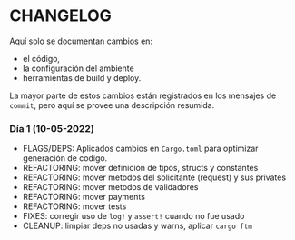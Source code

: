 # CHANGELOG

Aquí solo se documentan cambios en:

- el código, 
- la configuración del ambiente 
- herramientas de build y deploy.

La mayor parte de estos cambios están registrados en los mensajes de `commit`,  pero aquí se provee una descripción resumida.

### Día 1 (10-05-2022)

- FLAGS/DEPS: Aplicados cambios en `Cargo.toml` para optimizar generación de codigo.
- REFACTORING: mover definición de tipos, structs y constantes
- REFACTORING: mover metodos del solicitante (request) y sus privates
- REFACTORING: mover metodos de validadores
- REFACTORING: mover payments
- REFACTORING: mover tests
- FIXES: corregir uso de `log!` y `assert!` cuando no fue usado
- CLEANUP: limpiar deps no usadas y warns, aplicar `cargo ftm`
